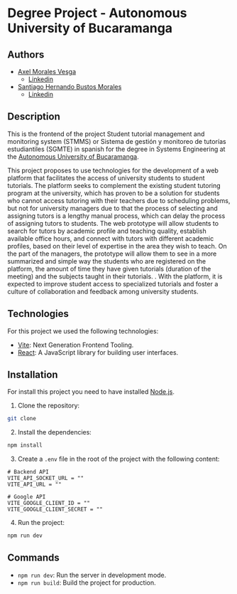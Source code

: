 # Degree Project - Autonomous University of Bucaramanga

## Authors

-   [Axel Morales Vesga](https://github.com/AMV1909)
    -   [Linkedin](https://www.linkedin.com/in/axel-morales-vesga-200317239/)
-   [Santiago Hernando Bustos Morales](https://github.com/sbustos497)
    -   [Linkedin](https://www.linkedin.com/in/santiago-hernando-bustos-morales-24b06a229/)

## Description

This is the frontend of the project Student tutorial management and monitoring system (STMMS) or Sistema de gestión y monitoreo de tutorías estudiantiles (SGMTE) in spanish for the degree in Systems Engineering at the [Autonomous University of Bucaramanga](https://unab.edu.co).

This project proposes to use technologies for the development of a web platform that facilitates the access of university students to student tutorials. The platform seeks to complement the existing student tutoring program at the university, which has proven to be a solution for students who cannot access tutoring with their teachers due to scheduling problems, but not for university managers due to that the process of selecting and assigning tutors is a lengthy manual process, which can delay the process of assigning tutors to students. The web prototype will allow students to search for tutors by academic profile and teaching quality, establish available office hours, and connect with tutors with different academic profiles, based on their level of expertise in the area they wish to teach. On the part of the managers, the prototype will allow them to see in a more summarized and simple way the students who are registered on the platform, the amount of time they have given tutorials (duration of the meeting) and the subjects taught in their tutorials. . With the platform, it is expected to improve student access to specialized tutorials and foster a culture of collaboration and feedback among university students.

## Technologies

For this project we used the following technologies:

-   [Vite](https://vitejs.dev/): Next Generation Frontend Tooling.
-   [React](https://reactjs.org/): A JavaScript library for building user interfaces.

## Installation

For install this project you need to have installed [Node.js](https://nodejs.org/es/).

1. Clone the repository:

```bash
git clone
```

2. Install the dependencies:

```bash
npm install
```

3. Create a `.env` file in the root of the project with the following content:

```
# Backend API
VITE_API_SOCKET_URL = ""
VITE_API_URL = ""

# Google API
VITE_GOOGLE_CLIENT_ID = ""
VITE_GOOGLE_CLIENT_SECRET = ""
```

4. Run the project:

```bash
npm run dev
```

## Commands

-   `npm run dev`: Run the server in development mode.
-   `npm run build`: Build the project for production.
